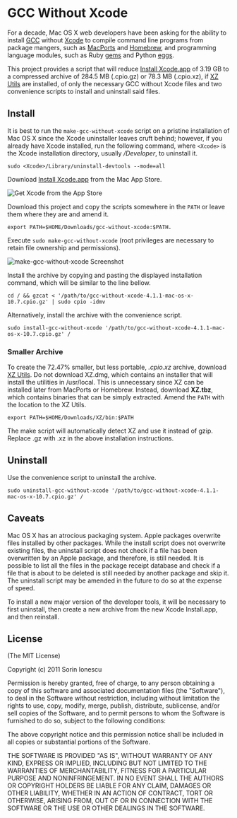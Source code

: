 # GCC Without Xcode

For a decade, Mac OS X web developers have been asking for the ability to install [GCC](http://gcc.gnu.org) without [Xcode](http://developer.apple.com/technologies/tools/) to compile command line programs from package mangers, such as [MacPorts](http://www.macports.org) and [Homebrew](http://mxcl.github.com/homebrew/), and programming language modules, such as Ruby [gems](http://rubygems.org) and Python [eggs](http://pypi.python.org). 

This project provides a script that will reduce [Install Xcode.app](http://itunes.apple.com/us/app/xcode/id448457090?mt=12) of 3.19 GB to a compressed archive of 284.5 MB (.cpio.gz) or 78.3 MB (.cpio.xz), if [XZ Utils](http://tukaani.org/xz/) are installed, of only the necessary GCC without Xcode files and two convenience scripts to install and uninstall said files.

## Install

It is best to run the `make-gcc-without-xcode` script on a pristine installation of Mac OS X since the Xcode uninstaller leaves cruft behind; however, if you already have Xcode installed, run the following command, where `<Xcode>` is the Xcode installation directory, usually _/Developer_, to uninstall it.

    sudo <Xcode>/Library/uninstall-devtools --mode=all

Download [Install Xcode.app](http://itunes.apple.com/us/app/xcode/id448457090?mt=12) from the Mac App Store.

![Get Xcode from the App Store](http://i.imgur.com/zcRkN.jpg)

Download this project and copy the scripts somewhere in the `PATH` or leave them where they are and amend it.

    export PATH=$HOME/Downloads/gcc-without-xcode:$PATH.

Execute `sudo make-gcc-without-xcode` (root privileges are necessary to retain file ownership and permissions). 

![make-gcc-without-xcode Screenshot](http://i.imgur.com/snjn8.png)

Install the archive by copying and pasting the displayed installation command, which will be similar to the line bellow.

    cd / && gzcat < '/path/to/gcc-without-xcode-4.1.1-mac-os-x-10.7.cpio.gz' | sudo cpio -idmv

Alternatively, install the archive with the convenience script. 

    sudo install-gcc-without-xcode '/path/to/gcc-without-xcode-4.1.1-mac-os-x-10.7.cpio.gz' /

### Smaller Archive

To create the 72.47% smaller, but less portable, _.cpio.xz_ archive, download [XZ Utils](http://afb.users.sourceforge.net/xz/). Do not download XZ.dmg, which contains an installer that will install the utilities in /usr/local. This is unnecessary since XZ can be installed later from MacPorts or Homebrew. Instead, download **XZ.tbz**, which contains binaries that can be simply extracted. Amend the `PATH` with the location to the XZ Utils.

    export PATH=$HOME/Downloads/XZ/bin:$PATH

  The make script will automatically detect XZ and use it instead of gzip. Replace .gz with .xz in the above installation instructions.

## Uninstall

Use the convenience script to uninstall the archive.

    sudo uninstall-gcc-without-xcode '/path/to/gcc-without-xcode-4.1.1-mac-os-x-10.7.cpio.gz' /

## Caveats

Mac OS X has an atrocious packaging system. Apple packages overwrite files installed by other packages. While the install script does not overwrite existing files, the uninstall script does not check if a file has been overwritten by an Apple package, and therefore, is still needed. It is possible to list all the files in the package receipt database and check if a file that is about to be deleted is still needed by another package and skip it. The uninstall script may be amended in the future to do so at the expense of speed.

To install a new major version of the developer tools, it will be necessary to first uninstall, then create a new archive from the new Xcode Install.app, and then reinstall.

## License

(The MIT License)

Copyright (c) 2011 Sorin Ionescu

Permission is hereby granted, free of charge, to any person obtaining a copy of this software and associated documentation files (the "Software"), to deal in the Software without restriction, including without limitation the rights to use, copy, modify, merge, publish, distribute, sublicense, and/or sell copies of the Software, and to permit persons to whom the Software is furnished to do so, subject to the following conditions:

The above copyright notice and this permission notice shall be included in all copies or substantial portions of the Software.

THE SOFTWARE IS PROVIDED "AS IS", WITHOUT WARRANTY OF ANY KIND, EXPRESS OR IMPLIED, INCLUDING BUT NOT LIMITED TO THE WARRANTIES OF MERCHANTABILITY, FITNESS FOR A PARTICULAR PURPOSE AND NONINFRINGEMENT. IN NO EVENT SHALL THE AUTHORS OR COPYRIGHT HOLDERS BE LIABLE FOR ANY CLAIM, DAMAGES OR OTHER LIABILITY, WHETHER IN AN ACTION OF CONTRACT, TORT OR OTHERWISE, ARISING FROM, OUT OF OR IN CONNECTION WITH THE SOFTWARE OR THE USE OR OTHER DEALINGS IN THE SOFTWARE.

